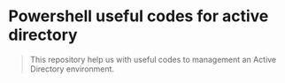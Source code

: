 # Powershell useful codes for active directory
> This repository help us with useful codes to management an Active Directory environment.
